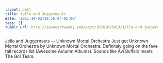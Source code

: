 ```yaml
---
layout: post
title: Jello and Juggernauts
date: '2011-10-02T19:56:04-05:00'
tags: []
tumblr_url: http://spencertweedy.com/post/10961093813/jello-and-juggernauts-unknown-mortal-orchestra
---
```

Jello and Juggernauts — Unknown Mortal Orchestra
Just got Unknown Mortal Orchestra by Unknown Mortal Orchestra. Definitely going on the fave fall records list (Awesome Autumn Albums). Sounds like Avi Buffalo meets The Go! Team.
